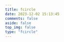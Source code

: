 ```yaml
---
title: fcircle
date: 2023-12-02 15:13:45
comments: false
aside: false
top_img: false
type: "fcircle"
---
```

